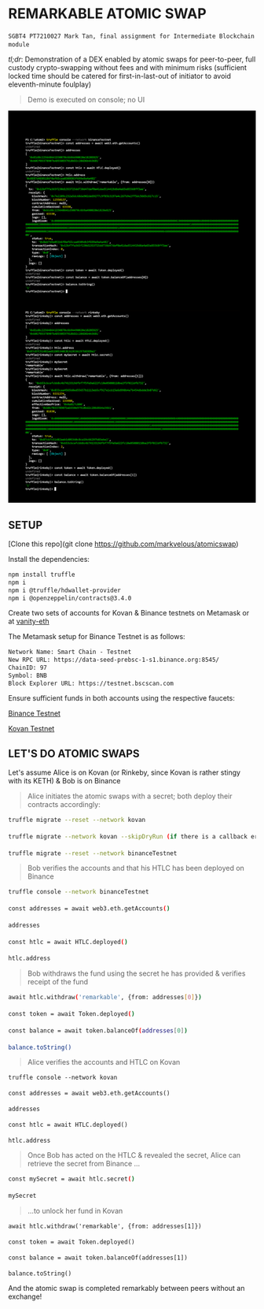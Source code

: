 # REMARKABLE ATOMIC SWAP

`SGBT4 PT7210027 Mark Tan, final assignment for Intermediate Blockchain module`

_tl;dr_: Demonstration of a DEX enabled by atomic swaps for peer-to-peer, full custody crypto-swapping without fees and with minimum risks (sufficient locked time should be catered for first-in-last-out of initiator to avoid eleventh-minute foulplay)

> Demo is executed on console; no UI

![](screen.png)

## SETUP

[Clone this repo](git clone https://github.com/markvelous/atomicswap)

Install the dependencies:
```
npm install truffle
npm i 
npm i @truffle/hdwallet-provider
npm i @openzeppelin/contracts@3.4.0
```

Create two sets of accounts for Kovan & Binance testnets on Metamask or at [vanity-eth](https://vanity-eth.tk/) 

The Metamask setup for Binance Testnet is as follows:
```
Network Name: Smart Chain - Testnet
New RPC URL: https://data-seed-prebsc-1-s1.binance.org:8545/
ChainID: 97
Symbol: BNB
Block Explorer URL: https://testnet.bscscan.com
```

Ensure sufficient funds in both accounts using the respective faucets:

[Binance Testnet](https://testnet.binance.org/faucet-smart)

[Kovan Testnet](https://gitter.im/kovan-testnet/faucet)


## LET'S DO ATOMIC SWAPS

Let's assume Alice is on Kovan (or Rinkeby, since Kovan is rather stingy with its KETH) & Bob is on Binance

>Alice initiates the atomic swaps with a secret; both deploy their contracts accordingly:

```bash
truffle migrate --reset --network kovan

truffle migrate --network kovan --skipDryRun (if there is a callback error)

truffle migrate --reset --network binanceTestnet
```

>Bob verifies the accounts and that his HTLC has been deployed on Binance
```bash
truffle console --network binanceTestnet

const addresses = await web3.eth.getAccounts()

addresses

const htlc = await HTLC.deployed()

htlc.address
```

>Bob withdraws the fund using the secret he has provided & verifies receipt of the fund
```bash
await htlc.withdraw('remarkable', {from: addresses[0]})

const token = await Token.deployed()

const balance = await token.balanceOf(addresses[0])

balance.toString()
```

>Alice verifies the accounts and HTLC on Kovan
```
truffle console --network kovan

const addresses = await web3.eth.getAccounts()

addresses

const htlc = await HTLC.deployed()

htlc.address
```

>Once Bob has acted on the HTLC & revealed the secret, Alice can retrieve the secret from Binance ...
```bash
const mySecret = await htlc.secret()

mySecret
```
>...to unlock her fund in Kovan
```
await htlc.withdraw('remarkable', {from: addresses[1]})

const token = await Token.deployed()

const balance = await token.balanceOf(addresses[1])

balance.toString()
```

And the atomic swap is completed remarkably between peers without an exchange!